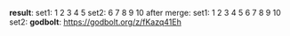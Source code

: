 **result**:
set1: 1 2 3 4 5 
set2: 6 7 8 9 10 
after merge:
set1: 1 2 3 4 5 6 7 8 9 10 
set2: 
**godbolt**: https://godbolt.org/z/fKazq41Eh